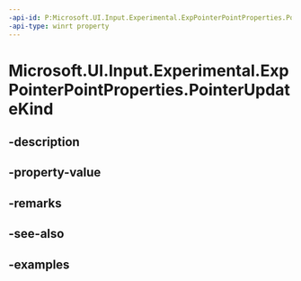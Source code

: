 ```yaml
---
-api-id: P:Microsoft.UI.Input.Experimental.ExpPointerPointProperties.PointerUpdateKind
-api-type: winrt property
---
```


# Microsoft.UI.Input.Experimental.ExpPointerPointProperties.PointerUpdateKind

<!--
public Windows.UI.Input.PointerUpdateKind PointerUpdateKind { get; }
-->


## -description

## -property-value

## -remarks

## -see-also

## -examples


